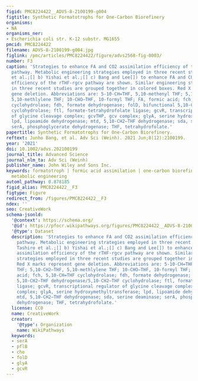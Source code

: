 ```yaml
---
figid: PMC8224422__ADVS-8-2100199-g004
figtitle: Synthetic Formatotrophs for One‐Carbon Biorefinery
organisms:
- NA
organisms_ner:
- Escherichia coli str. K-12 substr. MG1655
pmcid: PMC8224422
filename: ADVS-8-2100199-g004.jpg
figlink: /pmc/articles/PMC8224422/figure/advs2568-fig-0003/
number: F3
caption: 'Strategies to enhance FA and CO2 assimilation efficiency of the rTHF‐rgcv
  pathway. Metabolic engineering strategies employed in three recent studies (a) Tashiro
  et al.;[] b) Yishai et al.;[] c) Bang and Lee[]) to enhance FA and CO2 assimilation
  efficiency of the rTHF‐rgcv pathway are shown. Similar engineering strategies employed
  in three recent studies are grouped together in colored boxes. Red X marks represent
  gene deletion. Abbreviations are: 5‐10‐CH=THF, 5,10‐methenyl THF; 5,10‐CH2—THF,
  5,10‐methlylene THF; 10‐CHO—THF, 10‐formyl THF; FA, formic acid; fch, 5,10‐CH=THF
  cyclohydrolase; fdh, formate dehydrogenase; folD, bifunctional 5,10‐CH2—THF dehydrogenase/5,10‐CH2—THF
  cyclohydrolase; ftl, formate‐tetrahydrofolate ligase; gcvR, transcriptional regulator
  of glycine cleavage complex; gcvTHP, gcv complex; glyA, serine hydroxymethyltransferase;
  lpd, lipoamide dehydrogenase; mtd, 5,10‐CH2—THF dehydrogenase; sda, serine deaminase;
  serA, phosphoglycerate dehydrogenase; THF, tetrahydrofolate.'
papertitle: Synthetic Formatotrophs for One‐Carbon Biorefinery.
reftext: Junho Bang, et al. Adv Sci (Weinh). 2021 Jun;8(12):2100199.
year: '2021'
doi: 10.1002/advs.202100199
journal_title: Advanced Science
journal_nlm_ta: Adv Sci (Weinh)
publisher_name: John Wiley and Sons Inc.
keywords: formatotroph | formic acid assimilation | one‐carbon biorefinery | systems
  metabolic engineering
automl_pathway: 0.878185
figid_alias: PMC8224422__F3
figtype: Figure
redirect_from: /figures/PMC8224422__F3
ndex: ''
seo: CreativeWork
schema-jsonld:
  '@context': https://schema.org/
  '@id': https://pfocr.wikipathways.org/figures/PMC8224422__ADVS-8-2100199-g004.html
  '@type': Dataset
  description: 'Strategies to enhance FA and CO2 assimilation efficiency of the rTHF‐rgcv
    pathway. Metabolic engineering strategies employed in three recent studies (a)
    Tashiro et al.;[] b) Yishai et al.;[] c) Bang and Lee[]) to enhance FA and CO2
    assimilation efficiency of the rTHF‐rgcv pathway are shown. Similar engineering
    strategies employed in three recent studies are grouped together in colored boxes.
    Red X marks represent gene deletion. Abbreviations are: 5‐10‐CH=THF, 5,10‐methenyl
    THF; 5,10‐CH2—THF, 5,10‐methlylene THF; 10‐CHO—THF, 10‐formyl THF; FA, formic
    acid; fch, 5,10‐CH=THF cyclohydrolase; fdh, formate dehydrogenase; folD, bifunctional
    5,10‐CH2—THF dehydrogenase/5,10‐CH2—THF cyclohydrolase; ftl, formate‐tetrahydrofolate
    ligase; gcvR, transcriptional regulator of glycine cleavage complex; gcvTHP, gcv
    complex; glyA, serine hydroxymethyltransferase; lpd, lipoamide dehydrogenase;
    mtd, 5,10‐CH2—THF dehydrogenase; sda, serine deaminase; serA, phosphoglycerate
    dehydrogenase; THF, tetrahydrofolate.'
  license: CC0
  name: CreativeWork
  creator:
    '@type': Organization
    name: WikiPathways
  keywords:
  - serA
  - pflB
  - cho
  - folD
  - glyA
  - gcvR
---
```

